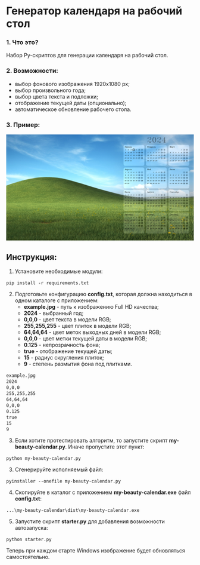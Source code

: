 # Генератор календаря на рабочий стол

### 1. Что это?
Набор Py-скриптов для генерации календаря на рабочий стол.

### 2. Возможности:
- выбор фонового изображения 1920х1080 px;
- выбор произвольного года;
- выбор цвета текста и подложки;
- отображение текущей даты (опционально);
- автоматическое обновление рабочего стола.

### 3. Пример:
![Результат](/other/calendar-2024.png)

## Инструкция:
1. Установите необходимые модули:

```shell
pip install -r requirements.txt
```

2. Подготовьте конфигурацию **config.txt**, которая должна находиться в одном каталоге с приложением:
    - **example.jpg** - путь к изображению Full HD качества;
    - **2024** - выбранный год;
    - **0,0,0** - цвет текста в модели RGB;
    - **255,255,255** - цвет плиток в модели RGB;
    - **64,64,64** - цвет меток выходных дней в модели RGB;
    - **0,0,0** - цвет метки текущей даты в модели RGB;
    - **0.125** - непрозрачность фона;
    - **true** - отображение текущей даты;
    - **15** - радиус скругления плиток;
    - **9** - степень размытия фона под плитками.
```
example.jpg
2024
0,0,0
255,255,255
64,64,64
0,0,0
0.125
true
15
9
```

3. Если хотите протестировать алгоритм, то запустите скрипт **my-beauty-calendar.py**. Иначе пропустите этот пункт:
```shell
python my-beauty-calendar.py
```

3. Сгенерируйте исполняемый файл:
```shell
pyinstaller --onefile my-beauty-calendar.py
``` 

4. Скопируйте в каталог с приложением **my-beauty-calendar.exe** файл **config.txt**:
```
...\my-beauty-calendar\dist\my-beauty-calendar.exe
```

5. Запустите скрипт **starter.py** для добавления возможности автозапуска:
```shell
python starter.py
```

Теперь при каждом старте Windows изображение будет обновляться самостоятельно.
